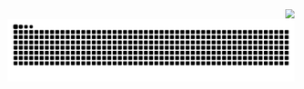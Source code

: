 <img align="right" src="https://visitor-badge.laobi.icu/badge?page_id=bscript07.bscript07" />

<div align="center">
  <br>
      <img alt="snake eating my contributions" src="https://raw.githubusercontent.com/bscript07/bscript07/output/github-contribution-grid-snake.svg" />
  
  <br/><br/><br/>
</div>

